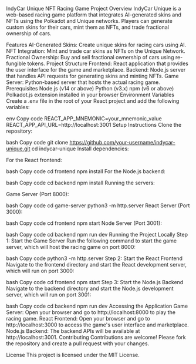IndyCar Unique NFT Racing Game
Project Overview
IndyCar Unique is a web-based racing game platform that integrates AI-generated skins and NFTs using the Polkadot and Unique networks. Players can generate custom skins for their cars, mint them as NFTs, and trade fractional ownership of cars.

Features
AI-Generated Skins: Create unique skins for racing cars using AI.
NFT Integration: Mint and trade car skins as NFTs on the Unique Network.
Fractional Ownership: Buy and sell fractional ownership of cars using re-fungible tokens.
Project Structure
Frontend: React application that provides the user interface for the game and marketplace.
Backend: Node.js server that handles API requests for generating skins and minting NFTs.
Game Server: Python-based server that hosts the actual racing game.
Prerequisites
Node.js (v14 or above)
Python (v3.x)
npm (v6 or above)
Polkadot.js extension installed in your browser
Environment Variables
Create a .env file in the root of your React project and add the following variables:

env
Copy code
REACT_APP_MNEMONIC=your_mnemonic_value
REACT_APP_API_URL=http://localhost:3001
Setup Instructions
Clone the repository:

bash
Copy code
git clone https://github.com/your-username/indycar-unique.git
cd indycar-unique
Install dependencies:

For the React frontend:

bash
Copy code
cd frontend
npm install
For the Node.js backend:

bash
Copy code
cd backend
npm install
Running the servers:

Game Server (Port 8000):

bash
Copy code
cd game-server
python3 -m http.server
React Server (Port 3000):

bash
Copy code
cd frontend
npm start
Node Server (Port 3001):

bash
Copy code
cd backend
npm run dev
Running the Project Locally
Step 1: Start the Game Server
Run the following command to start the game server, which will host the racing game on port 8000:

bash
Copy code
python3 -m http.server
Step 2: Start the React Frontend
Navigate to the frontend directory and start the React development server, which will run on port 3000:

bash
Copy code
cd frontend
npm start
Step 3: Start the Node.js Backend
Navigate to the backend directory and start the Node.js development server, which will run on port 3001:

bash
Copy code
cd backend
npm run dev
Accessing the Application
Game Server: Open your browser and go to http://localhost:8000 to play the racing game.
React Frontend: Open your browser and go to http://localhost:3000 to access the game's user interface and marketplace.
Node.js Backend: The backend APIs will be available at http://localhost:3001.
Contributing
Contributions are welcome! Please fork the repository and create a pull request with your changes.

License
This project is licensed under the MIT License.